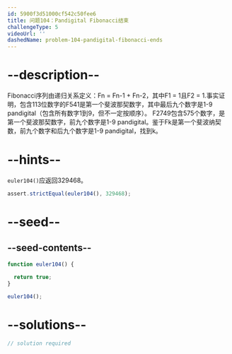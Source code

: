 ```yaml
---
id: 5900f3d51000cf542c50fee6
title: 问题104：Pandigital Fibonacci结束
challengeType: 5
videoUrl: ''
dashedName: problem-104-pandigital-fibonacci-ends
---
```


# --description--

Fibonacci序列由递归关系定义：Fn = Fn-1 + Fn-2，其中F1 = 1且F2 = 1.事实证明，包含113位数字的F541是第一个斐波那契数字，其中最后九个数字是1-9 pandigital（包含所有数字1到9，但不一定按顺序）。 F2749包含575个数字，是第一个斐波那契数字，前九个数字是1-9 pandigital。鉴于Fk是第一个斐波纳契数，前九个数字和后九个数字是1-9 pandigital，找到k。

# --hints--

`euler104()`应返回329468。

```js
assert.strictEqual(euler104(), 329468);
```

# --seed--

## --seed-contents--

```js
function euler104() {

  return true;
}

euler104();
```

# --solutions--

```js
// solution required
```
